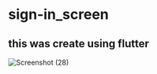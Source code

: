 # sign-in_screen
## this was create using flutter

![Screenshot (28)](https://user-images.githubusercontent.com/80988202/167523208-74083450-fa56-485c-b7d0-b8f81e09a9f4.png)
